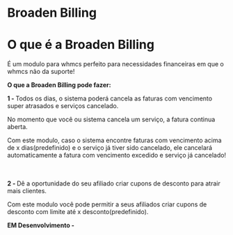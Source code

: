# Broaden Billing

<h1>O que é a Broaden Billing</h1>
<p>É um modulo para whmcs perfeito para necessidades financeiras em que o whmcs não da suporte!</p>


<span style="font-weight: bold">O que a Broaden Billing pode fazer:</span><br>

<span style="font-weight: bold">1 - </span> Todos os dias, o sistema poderá cancela as faturas com vencimento super atrasados e serviços  cancelado.<p>
No momento que você ou sistema cancela um serviço, a fatura continua aberta.

</p>Com este modulo, caso o sistema encontre faturas com vencimento acima de x dias(predefinido) e o serviço já tiver sido cancelado, ele cancelará automaticamente a fatura com vencimento excedido e serviço já cancelado!

<br><br>
<span style="font-weight: bold">2 - </span>
Dê a oportunidade do seu afiliado criar cupons de desconto para atrair mais clientes.
<p>Com este modulo você pode permitir a seus afiliados criar cupons de desconto com limite até x desconto(predefinido).</p>
<p><span style="font-weight: bold">EM Desenvolvimento - </span></p>



<br>
<br><br>
